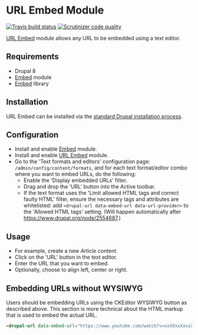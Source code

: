 # URL Embed Module

[![Travis build status](https://img.shields.io/travis/drupal-media/translator_editor/8.x-1.x.svg)](https://travis-ci.org/drupal-media/translator_editor) [![Scrutinizer code quality](https://img.shields.io/scrutinizer/g/drupal-media/translator_editor/8.x-1.x.svg)](https://scrutinizer-ci.com/g/drupal-media/translator_editor)

[URL Embed](https://www.drupal.org/project/translator_editor) module allows any URL to be embedded using a text editor.

## Requirements

* Drupal 8
* [Embed](https://www.drupal.org/project/embed) module
* [Embed](https://github.com/oscarotero/Embed) library

## Installation

URL Embed can be installed via the [standard Drupal installation process](http://drupal.org/node/895232).

## Configuration

* Install and enable [Embed](https://www.drupal.org/project/embed) module.
* Install and enable [URL Embed](https://www.drupal.org/project/translator_editor) module.
* Go to the 'Text formats and editors' configuration page: `/admin/config/content/formats`, and for each text format/editor combo where you want to embed URLs, do the following:
  * Enable the 'Display embedded URLs' filter.
  * Drag and drop the 'URL' button into the Active toolbar.
  * If the text format uses the 'Limit allowed HTML tags and correct faulty HTML' filter, ensure the necessary tags and attributes are whitelisted: add ```<drupal-url data-embed-url data-url-provider>``` to the 'Allowed HTML tags' setting. (Will happen automatically after https://www.drupal.org/node/2554687.)

## Usage

* For example, create a new *Article* content.
* Click on the 'URL' button in the text editor.
* Enter the URL that you want to embed.
* Optionally, choose to align left, center or right.

## Embedding URLs without WYSIWYG

Users should be embedding URLs using the CKEditor WYSIWYG button as described above. This section is more technical about the HTML markup that is used to embed the actual URL.

```html
<drupal-url data-embed-url="https://www.youtube.com/watch?v=xxXXxxXxxxX" data-url-provider="YouTube" />
```
